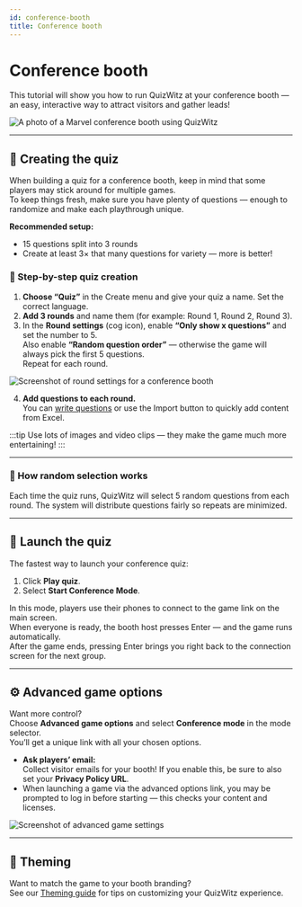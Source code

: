 ```yaml
---
id: conference-booth
title: Conference booth
---
```


# Conference booth

This tutorial will show you how to run QuizWitz at your conference booth — an easy, interactive way to attract visitors and gather leads!

![A photo of a Marvel conference booth using QuizWitz](/images/photos/marvel.jpg)

---

## 📝 Creating the quiz

When building a quiz for a conference booth, keep in mind that some players may stick around for multiple games.  
To keep things fresh, make sure you have plenty of questions — enough to randomize and make each playthrough unique.

**Recommended setup:**
- 15 questions split into 3 rounds
- Create at least 3× that many questions for variety — more is better!

### 🎲 Step-by-step quiz creation

1. **Choose “Quiz”** in the Create menu and give your quiz a name. Set the correct language.
2. **Add 3 rounds** and name them (for example: Round 1, Round 2, Round 3).
3. In the **Round settings** (cog icon), enable **“Only show x questions”** and set the number to 5.  
   Also enable **“Random question order”** — otherwise the game will always pick the first 5 questions.  
   Repeat for each round.

![Screenshot of round settings for a conference booth](/images/tutorials/conference/round_settings.png)

4. **Add questions to each round.**  
   You can [write questions](/docs/editor/writing-questions) or use the Import button to quickly add content from Excel.

:::tip
Use lots of images and video clips — they make the game much more entertaining!
:::

---

### 🔀 How random selection works

Each time the quiz runs, QuizWitz will select 5 random questions from each round. The system will distribute questions fairly so repeats are minimized.

---

## 🚀 Launch the quiz

The fastest way to launch your conference quiz:
1. Click **Play quiz**.
2. Select **Start Conference Mode**.

In this mode, players use their phones to connect to the game link on the main screen.  
When everyone is ready, the booth host presses Enter — and the game runs automatically.  
After the game ends, pressing Enter brings you right back to the connection screen for the next group.

---

## ⚙️ Advanced game options

Want more control?  
Choose **Advanced game options** and select **Conference mode** in the mode selector.  
You’ll get a unique link with all your chosen options.

- **Ask players’ email:**  
  Collect visitor emails for your booth! If you enable this, be sure to also set your **Privacy Policy URL**.
- When launching a game via the advanced options link, you may be prompted to log in before starting — this checks your content and licenses.

![Screenshot of advanced game settings](/images/tutorials/conference/advanced_game_settings.png)

---

## 🎨 Theming

Want to match the game to your booth branding?  
See our [Theming guide](/docs/advanced/theming) for tips on customizing your QuizWitz experience.
